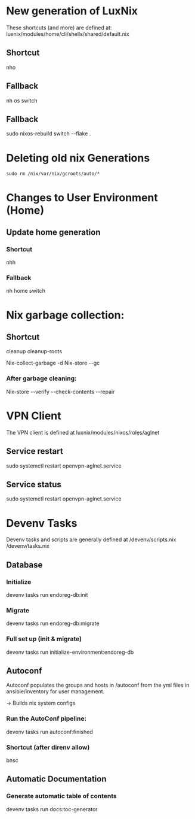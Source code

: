 # New generation of LuxNix

These shortcuts (and more) are defined at:
luxnix/modules/home/cli/shells/shared/default.nix

## Shortcut
nho

## Fallback

nh os switch

## Fallback
sudo nixos-rebuild switch --flake .

# Deleting old nix Generations

`sudo rm /nix/var/nix/gcroots/auto/*`

# Changes to User Environment (Home)

## Update home generation

### Shortcut

nhh

### Fallback

nh home switch

# Nix garbage collection:

## Shortcut

cleanup
cleanup-roots

Nix-collect-garbage -d
Nix-store --gc

### After garbage cleaning:
Nix-store --verify --check-contents --repair

# VPN Client

The VPN client is defined at
luxnix/modules/nixos/roles/aglnet

## Service restart

sudo systemctl restart openvpn-aglnet.service

## Service status

sudo systemctl restart openvpn-aglnet.service

# Devenv Tasks

Devenv tasks and scripts are generally defined at 
/devenv/scripts.nix
/devenv/tasks.nix

## Database

### Initialize

devenv tasks run endoreg-db:init

### Migrate

devenv tasks run endoreg-db:migrate

### Full set up (init & migrate)

devenv tasks run initialize-environment:endoreg-db


## Autoconf

Autoconf populates the groups and hosts in /autoconf from the yml files in ansible/inventory for user management.

-> Builds nix system configs

### Run the AutoConf pipeline:

devenv tasks run autoconf:finished

### Shortcut (after direnv allow)

bnsc

## Automatic Documentation

### Generate automatic table of contents

devenv tasks run docs:toc-generator
